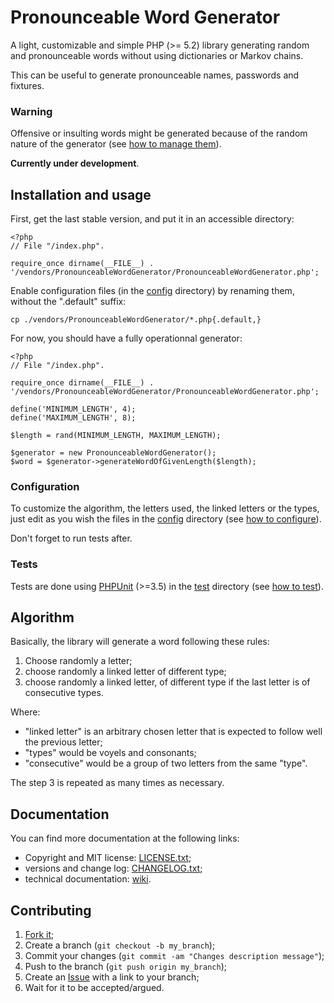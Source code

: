 Pronounceable Word Generator
============================

A light, customizable and simple PHP (>= 5.2) library generating random and
pronounceable words without using dictionaries or Markov chains.

This can be useful to generate pronounceable names, passwords and fixtures.

### Warning

Offensive or insulting words might be generated because of the random nature
of the generator (see [how to manage them][1]).

**Currently under development**.

Installation and usage
----------------------

First, get the last stable version, and put it in an accessible directory:

    <?php
    // File "/index.php".
    
    require_once dirname(__FILE__) . '/vendors/PronounceableWordGenerator/PronounceableWordGenerator.php';

Enable configuration files (in the [config][2] directory) by renaming them, without the ".default" suffix:

    cp ./vendors/PronounceableWordGenerator/*.php{.default,}

For now, you should have a fully operationnal generator:

    <?php
    // File "/index.php".
    
    require_once dirname(__FILE__) . '/vendors/PronounceableWordGenerator/PronounceableWordGenerator.php';

    define('MINIMUM_LENGTH', 4);
    define('MAXIMUM_LENGTH', 8);

    $length = rand(MINIMUM_LENGTH, MAXIMUM_LENGTH);

    $generator = new PronounceableWordGenerator();
    $word = $generator->generateWordOfGivenLength($length);

### Configuration

To customize the algorithm, the letters used, the linked letters or the types,
just edit as you wish the files in the [config][2] directory (see [how to configure][3]).

Don't forget to run tests after.

### Tests

Tests are done using [PHPUnit][4] (>=3.5) in the [test][5] directory (see [how to test][6]).

Algorithm
---------

Basically, the library will generate a word following these rules:

1. Choose randomly a letter;
2. choose randomly a linked letter of different type;
3. choose randomly a linked letter, of different type if the last letter is
   of consecutive types.

Where:

* "linked letter" is an arbitrary chosen letter that is expected to follow
  well the previous letter;
* "types" would be voyels and consonants;
* "consecutive" would be a group of two letters from the same "type".

The step 3 is repeated as many times as necessary.

Documentation
-------------

You can find more documentation at the following links:

* Copyright and MIT license: [LICENSE.txt][7];
* versions and change log: [CHANGELOG.txt][8];
* technical documentation: [wiki][9].

Contributing
------------

1. [Fork it][10];
2. Create a branch (`git checkout -b my_branch`);
3. Commit your changes (`git commit -am "Changes description message"`);
4. Push to the branch (`git push origin my_branch`);
5. Create an [Issue][11] with a link to your branch;
6. Wait for it to be accepted/argued.


[1]: https://github.com/gnugat/PronounceableWordGenerator/wiki/OffensiveAndInsultingWordsManagement
[2]: https://github.com/gnugat/PronounceableWordGenerator/tree/master/config
[3]: https://github.com/gnugat/PronounceableWordGenerator/wiki/Configuration
[4]: https://github.com/sebastianbergmann/phpunit/
[5]: https://github.com/gnugat/PronounceableWordGenerator/tree/master/test
[6]: https://github.com/gnugat/PronounceableWordGenerator/wiki/Tests
[7]: https://github.com/gnugat/PronounceableWordGenerator/blob/master/LICENSE.txt
[8]: https://github.com/gnugat/PronounceableWordGenerator/blob/master/CHANGELOG.txt
[9]: https://github.com/gnugat/PronounceableWordGenerator/wiki
[10]: https://github.com/gnugat/PronounceableWordGenerator/fork_select
[11]: https://github.com/gnugat/PronounceableWordGenerator/issues
